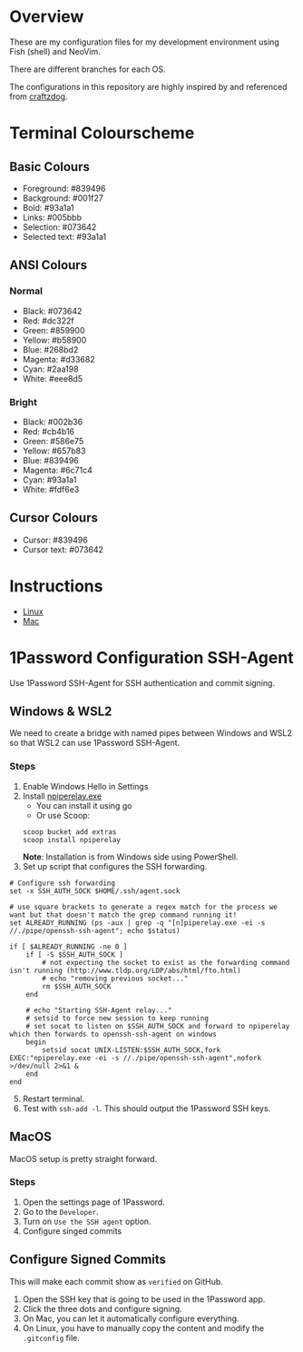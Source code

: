 # Overview

These are my configuration files for my development environment using Fish (shell) and NeoVim.

There are different branches for each OS.

The configurations in this repository are highly inspired by and referenced from [craftzdog](https://github.com/craftzdog/dotfiles-public).

# Terminal Colourscheme

## Basic Colours

- Foreground: #839496
- Background: #001f27
- Bold: #93a1a1
- Links: #005bbb
- Selection: #073642
- Selected text: #93a1a1

## ANSI Colours

### Normal

- Black: #073642
- Red: #dc322f
- Green: #859900
- Yellow: #b58900
- Blue: #268bd2
- Magenta: #d33682
- Cyan: #2aa198
- White: #eee8d5

### Bright

- Black: #002b36
- Red: #cb4b16
- Green: #586e75
- Yellow: #657b83
- Blue: #839496
- Magenta: #6c71c4
- Cyan: #93a1a1
- White: #fdf6e3

## Cursor Colours

- Cursor: #839496
- Cursor text: #073642

# Instructions

- [Linux](docs/linux.md)
- [Mac](docs/macos.md)

# 1Password Configuration SSH-Agent

Use 1Password SSH-Agent for SSH authentication and commit signing.

## Windows & WSL2

We need to create a bridge with named pipes between Windows and WSL2 so that WSL2 can use 1Password SSH-Agent.

### Steps

1. Enable Windows Hello in Settings
2. Install [npiperelay.exe](https://1password.community/home/leaving?allowTrusted=1&target=https%3A%2F%2Fgithub.com%2Fjstarks%2Fnpiperelay)
   - You can install it using go
   - Or use Scoop:
   ```
   scoop bucket add extras
   scoop install npiperelay
   ```
   **Note**: Installation is from Windows side using PowerShell.
3. Set up script that configures the SSH forwarding.

```
# Configure ssh forwarding
set -x SSH_AUTH_SOCK $HOME/.ssh/agent.sock

# use square brackets to generate a regex match for the process we want but that doesn't match the grep command running it!
set ALREADY_RUNNING (ps -aux | grep -q "[n]piperelay.exe -ei -s //./pipe/openssh-ssh-agent"; echo $status)

if [ $ALREADY_RUNNING -ne 0 ]
    if [ -S $SSH_AUTH_SOCK ]
        # not expecting the socket to exist as the forwarding command isn't running (http://www.tldp.org/LDP/abs/html/fto.html)
        # echo "removing previous socket..."
        rm $SSH_AUTH_SOCK
    end

    # echo "Starting SSH-Agent relay..."
    # setsid to force new session to keep running
    # set socat to listen on $SSH_AUTH_SOCK and forward to npiperelay which then forwards to openssh-ssh-agent on windows
    begin
        setsid socat UNIX-LISTEN:$SSH_AUTH_SOCK,fork EXEC:"npiperelay.exe -ei -s //./pipe/openssh-ssh-agent",nofork >/dev/null 2>&1 &
    end
end
```

5. Restart terminal.
6. Test with `ssh-add -l`. This should output the 1Password SSH keys.

## MacOS

MacOS setup is pretty straight forward.

### Steps

1. Open the settings page of 1Password.
2. Go to the `Developer`.
3. Turn on `Use the SSH agent` option.
4. Configure singed commits

## Configure Signed Commits

This will make each commit show as `verified` on GitHub.

1. Open the SSH key that is going to be used in the 1Password app.
2. Click the three dots and configure signing.
3. On Mac, you can let it automatically configure everything.
4. On Linux, you have to manually copy the content and modify the `.gitconfig` file.
